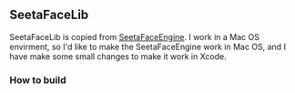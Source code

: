 ## SeetaFaceLib

SeetaFaceLib is copied from [SeetaFaceEngine](https://github.com/seetaface/SeetaFaceEngine). I work in a Mac OS envirment, so I'd like to make the SeetaFaceEngine work in Mac OS, and I have make some small changes to make it work in Xcode.

### How to build

